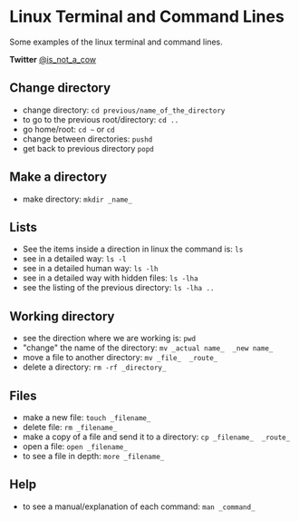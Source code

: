 # Linux Terminal and Command Lines
Some examples of the linux terminal and command lines.

**Twitter** [@is_not_a_cow](http://twitter.com/is_not_a_cow)

## Change directory
* change directory: `cd previous/name_of_the_directory`
* to go to the previous root/directory: `cd ..`
* go home/root: `cd ~` or `cd`
* change between directories: `pushd`
* get back to previous directory `popd`

## Make a directory
* make directory: `mkdir _name_`

## Lists
* See the items inside a direction in linux the command is:
`ls` 
* see in a detailed way: `ls -l`
* see in a detailed human way: `ls -lh`
* see in a detailed way with hidden files: `ls -lha`
* see the listing of the previous directory: `ls -lha ..`

## Working directory
* see the direction where we are working is: `pwd`
* "change" the name of the directory: `mv _actual name_  _new name_`
* move a file to another directory: `mv _file_  _route_`
* delete a directory: `rm -rf _directory_`

## Files
* make a new file: `touch _filename_`
* delete file: `rm _filename_`
* make a copy of a file and send it to a directory: `cp _filename_  _route_`
* open a file: `open _filename_` 
* to see a file in depth: `more _filename_`

## Help
* to see a manual/explanation of each command: `man _command_`
